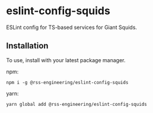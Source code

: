 # eslint-config-squids

ESLint config for TS-based services for Giant Squids.

## Installation

To use, install with your latest package manager.

npm:

`npm i -g @rss-engineering/eslint-config-squids`

yarn:

`yarn global add @rss-engineering/eslint-config-squids`
